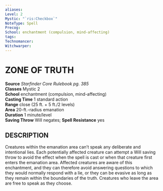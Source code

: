 ```yaml
---
aliases: 
Level: 2
Mystic: "`ris:Checkbox`"
NoteType: Spell
Precog: 
School: enchantment (compulsion, mind-affecting)
tags: 
Technomancer: 
Witchwarper: 
---
```

# ZONE OF TRUTH

**Source** _Starfinder Core Rulebook pg. 385_  
**Classes** Mystic 2  
**School** enchantment (compulsion, mind-affecting)  
**Casting Time** 1 standard action  
**Range** close (25 ft. + 5 ft./2 levels)  
**Area** 20-ft.-radius emanation  
**Duration** 1 minute/level  
**Saving Throw** Will negates; **Spell Resistance** yes

## DESCRIPTION

Creatures within the emanation area can’t speak any deliberate and intentional lies. Each potentially affected creature can attempt a Will saving throw to avoid the effect when the spell is cast or when that creature first enters the emanation area. Affected creatures are aware of this enchantment, and they can therefore avoid answering questions to which they would normally respond with a lie, or they can be evasive as long as they remain within the boundaries of the truth. Creatures who leave the area are free to speak as they choose.